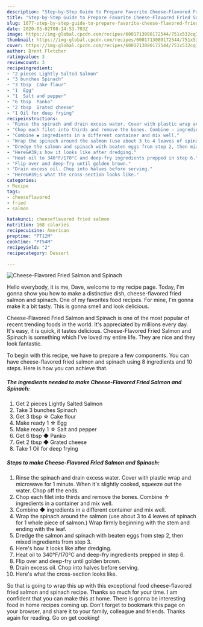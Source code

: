 ```yaml
---
description: "Step-by-Step Guide to Prepare Favorite Cheese-Flavored Fried Salmon and Spinach"
title: "Step-by-Step Guide to Prepare Favorite Cheese-Flavored Fried Salmon and Spinach"
slug: 1677-step-by-step-guide-to-prepare-favorite-cheese-flavored-fried-salmon-and-spinach
date: 2020-05-02T08:14:53.703Z
image: https://img-global.cpcdn.com/recipes/6001713080172544/751x532cq70/cheese-flavored-fried-salmon-and-spinach-recipe-main-photo.jpg
thumbnail: https://img-global.cpcdn.com/recipes/6001713080172544/751x532cq70/cheese-flavored-fried-salmon-and-spinach-recipe-main-photo.jpg
cover: https://img-global.cpcdn.com/recipes/6001713080172544/751x532cq70/cheese-flavored-fried-salmon-and-spinach-recipe-main-photo.jpg
author: Brent Fletcher
ratingvalue: 3
reviewcount: 3
recipeingredient:
- "2 pieces Lightly Salted Salmon"
- "3 bunches Spinach"
- "3 tbsp  Cake flour"
- "1  Egg"
- "1  Salt and pepper"
- "6 tbsp  Panko"
- "2 tbsp  Grated cheese"
- "1 Oil for deep frying"
recipeinstructions:
- "Rinse the spinach and drain excess water. Cover with plastic wrap and microwave for 1 minute. When it&#39;s slightly cooked, squeeze out the water. Chop off the ends."
- "Chop each filet into thirds and remove the bones. Combine ☆ ingredients in a container and mix well."
- "Combine ◆ ingredients in a different container and mix well."
- "Wrap the spinach around the salmon (use about 3 to 4 leaves of spinach for 1 whole piece of salmon.) Wrap firmly beginning with the stem and ending with the leaf."
- "Dredge the salmon and spinach with beaten eggs from step 2, then mixed ingredients from step 3."
- "Here&#39;s how it looks like after dredging."
- "Heat oil to 340°F/170°C and deep-fry ingredients prepped in step 6."
- "Flip over and deep-fry until golden brown."
- "Drain excess oil. Chop into halves before serving."
- "Here&#39;s what the cross-section looks like."
categories:
- Recipe
tags:
- cheeseflavored
- fried
- salmon

katakunci: cheeseflavored fried salmon 
nutrition: 168 calories
recipecuisine: American
preptime: "PT12M"
cooktime: "PT54M"
recipeyield: "2"
recipecategory: Dessert

---
```



![Cheese-Flavored Fried Salmon and Spinach](https://img-global.cpcdn.com/recipes/6001713080172544/751x532cq70/cheese-flavored-fried-salmon-and-spinach-recipe-main-photo.jpg)

Hello everybody, it is me, Dave, welcome to my recipe page. Today, I'm gonna show you how to make a distinctive dish, cheese-flavored fried salmon and spinach. One of my favorites food recipes. For mine, I'm gonna make it a bit tasty. This is gonna smell and look delicious.

Cheese-Flavored Fried Salmon and Spinach is one of the most popular of recent trending foods in the world. It's appreciated by millions every day. It's easy, it is quick, it tastes delicious. Cheese-Flavored Fried Salmon and Spinach is something which I've loved my entire life. They are nice and they look fantastic.




To begin with this recipe, we have to prepare a few components. You can have cheese-flavored fried salmon and spinach using 8 ingredients and 10 steps. Here is how you can achieve that.

<!--inarticleads1-->

##### The ingredients needed to make Cheese-Flavored Fried Salmon and Spinach:

1. Get 2 pieces Lightly Salted Salmon
1. Take 3 bunches Spinach
1. Get 3 tbsp ☆ Cake flour
1. Make ready 1 ☆ Egg
1. Make ready 1 ☆ Salt and pepper
1. Get 6 tbsp ◆ Panko
1. Get 2 tbsp ◆ Grated cheese
1. Take 1 Oil for deep frying




<!--inarticleads2-->

##### Steps to make Cheese-Flavored Fried Salmon and Spinach:

1. Rinse the spinach and drain excess water. Cover with plastic wrap and microwave for 1 minute. When it&#39;s slightly cooked, squeeze out the water. Chop off the ends.
1. Chop each filet into thirds and remove the bones. Combine ☆ ingredients in a container and mix well.
1. Combine ◆ ingredients in a different container and mix well.
1. Wrap the spinach around the salmon (use about 3 to 4 leaves of spinach for 1 whole piece of salmon.) Wrap firmly beginning with the stem and ending with the leaf.
1. Dredge the salmon and spinach with beaten eggs from step 2, then mixed ingredients from step 3.
1. Here&#39;s how it looks like after dredging.
1. Heat oil to 340°F/170°C and deep-fry ingredients prepped in step 6.
1. Flip over and deep-fry until golden brown.
1. Drain excess oil. Chop into halves before serving.
1. Here&#39;s what the cross-section looks like.




So that is going to wrap this up with this exceptional food cheese-flavored fried salmon and spinach recipe. Thanks so much for your time. I am confident that you can make this at home. There is gonna be interesting food in home recipes coming up. Don't forget to bookmark this page on your browser, and share it to your family, colleague and friends. Thanks again for reading. Go on get cooking!
